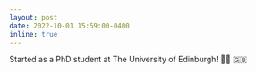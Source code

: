 ```yaml
---
layout: post
date: 2022-10-01 15:59:00-0400
inline: true
---
```


Started as a PhD student at The University of Edinburgh! :student: :uk: